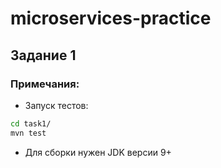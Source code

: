 # microservices-practice

## Задание 1

### Примечания:
- Запуск тестов:
```bash
cd task1/
mvn test
```
- Для сборки нужен JDK версии 9+
